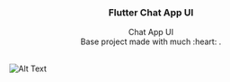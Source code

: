 <p align="center">
  
  <h3 align="center">Flutter Chat App UI</h3>

  <p align="center">
    Chat App UI
    <br>
    Base project made with much  :heart: .
    <br>
    <br>
  </p>
</p>

  ![Alt Text](https://media.giphy.com/media/7epztzMb7AOQSgvvGg/giphy.gif)



